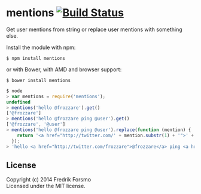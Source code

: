 # mentions [![Build Status](https://secure.travis-ci.org/frozzare/mentions.png?branch=master)](http://travis-ci.org/frozzare/mentions)

Get user mentions from string or replace user mentions with something else.

Install the module with npm:

```
$ npm install mentions
```

or with Bower, with AMD and browser support:

```
$ bower install mentions
```

```javascript
$ node
> var mentions = require('mentions');
undefined
> mentions('hello @frozzare').get()
['@frozzare']
> mentions('hello @frozzare ping @user').get()
['@frozzare', '@user']
> mentions('hello @frozzare ping @user').replace(function (mention) {
    return '<a href="http://twitter.com/' + mention.substr(1) + '">' + mention + '</a>';
  });
> 'hello <a href="http://twitter.com/frozzare">@frozzare</a> ping <a href="http://twitter.com/user">@user</a>'
```

## License
Copyright (c) 2014 Fredrik Forsmo  
Licensed under the MIT license.
